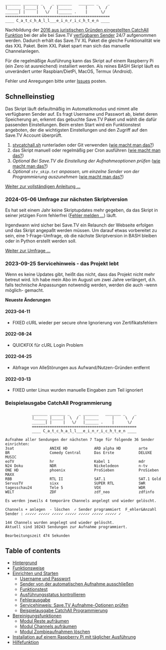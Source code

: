     _______ _______ _    _ _______   _______ _    _
    |______ |_____|  \  /  |______      |     \  /
    ______| |     |   \/   |______ .    |      \/  
    ===============================================
    ____ C_a_t_c_h_A_l_l___e_i_n_r_i_c_h_t_e_n ____

Nachbildung der [2016 aus juristischen Gründen eingestellten CatchAll Funktion](https://tv-forum.info/viewtopic.php?f=33&t=619) bei der alle bei Save.TV [verfügbaren Sender](https://hilfe.save.tv/Knowledgebase/50080/Senderliste) 24/7 aufgenommen werden. Dadurch erhält das Save.TV XL Paket die gleiche Funktionalität wie das XXL Paket. Beim XXL Paket spart man sich das manuelle Channelanlegen.

Für die regelmäßige Ausführung kann das Skript auf einem Raspberry Pi (ein Zero ist ausreichend) installiert werden. Als reines BASH Skript läuft es unverändert unter Raspbian/DietPi, MacOS, Termux (Android).

Fehler und Anregungen bitte unter [Issues](https://github.com/einstweilen/stv-catchall/issues) posten.

## Schnelleinstieg
Das Skript läuft defaultmäßig im Automatikmodus und nimmt alle verfügbaren Sender auf. Es fragt Username und Passwort ab, bietet deren Speicherung an, erkennt das gebuchte Save.TV Paket und wählt die dafür passenden Einstellungen. Beim ersten Start wird ein Funktionstest angeboten, der die wichtigsten Einstellungen und den Zugriff auf den Save.TV Account überprüft.
1. [stvcatchall.sh](https://raw.githubusercontent.com/einstweilen/stv-catchall/master/stvcatchall.sh) runterladen oder Git verwenden ([wie macht man das?](README-ext.md#einmaliger-download))
2. das Skript manuell oder regelmäßig per Cron ausführen ([wie macht man das?](README-ext.md#t%C3%A4gliche-ausf%C3%BChrung-einrichten))
3. *Optional Bei Save.TV die Einstellung der Aufnahmeoptionen prüfen* ([wie macht man das?](README-ext.md#servicehinweis-savetv-aufnahme-optionen-pr%C3%BCfen))
4. *Optional `stv_skip.txt` anpassen, um einzelne Sender von der Programmierung auszunehmen* ([wie macht man das?](README-ext.md#sender-von-der-automatischen-aufnahme-ausschlie%C3%9Fen))

[Weiter zur vollständigen Anleitung ...](README-ext.md#table-of-contents)


### 2024-05-06 Umfrage zur nächsten Skriptversion
Es hat seit einem Jahr keine Skriptupdates mehr gegeben, da das Skript in seiner jetzigen Form fehlerfrei ([Fehler melden …](https://github.com/einstweilen/stv-catchall/issues)) läuft.

Irgendwann wird sicher bei Save.TV ein Relaunch der Webseite erfolgen und das Skript angepaßt werden müssen. Um darauf etwas vorbereitet zu sein, eine 1-Frage-Umfrage, ob die nächste Skriptversion in BASH bleiben oder in Python erstellt werden soll.

[Weiter zur Umfrage …](https://github.com/einstweilen/stv-catchall/discussions/7)

### 2023-09-25 Servicehinweis - das Projekt lebt
Wenn es keine Updates gibt, heißt das nicht, dass das Projekt nicht mehr betreut wird. Ich habe mein Abo im August um zwei Jahre verlängert, d.h. falls technische Anpassungen notwendig werden, werden die auch -wenn möglich- gemacht.

**Neueste Änderungen**
#### 2023-04-11
  * FIXED cURL wieder per secure ohne Ignorierung von Zertifikatsfehlern
#### 2022-08-24
  * QUICKFIX für cURL Login Problem
#### 2022-04-25
  * Abfrage von AlleStörungen aus Aufwand/Nutzen-Gründen entfernt
#### 2022-03-13
  * FIXED unter Linux wurden manuelle Eingaben zum Teil ignoriert
  
### Beispielausgabe CatchAll Programmierung
                _______ _______ _    _ _______   _______ _    _
                |______ |_____|  \  /  |______      |     \  /
                ______| |     |   \/   |______ .    |      \/ 
                ===============================================
                ____ C_a_t_c_h_a_l_l___e_i_n_r_i_c_h_t_e_n ____
		
	Aufnahme aller Sendungen der nächsten 7 Tage für folgende 36 Sender einrichten:
	3sat                ANIXE HD            ARD alpha HD        arte               
	BR                  Comedy Central      Das Erste           DELUXE MUSIC       
	eoTV                hr                  Kabel 1             mdr                
	N24 Doku            NDR                 Nickelodeon         n-tv               
	ONE HD              phoenix             ProSieben           ProSieben MAXX     
	RBB                 RTL II              SAT.1               SAT.1 Gold         
	ServusTV            sixx                SUPER RTL           SWR                
	tagesschau24        Tele 5              VOX                 WDR                
	WELT                ZDF                 zdf_neo             zdfinfo            
                                                                               
	Es werden jeweils 4 temporäre Channels angelegt und wieder gelöscht.
    
    Channels + anlegen  - löschen  ✓ Sender programmiert  F_ehler&Anzahl
    Sender : ✓✓✓✓✓ ✓✓✓✓✓ ✓✓✓✓✓ ✓✓✓✓✓ ✓✓✓✓✓ ✓✓✓✓✓ ✓✓✓✓✓ ✓ 

    144 Channels wurden angelegt und wieder gelöscht.
    Aktuell sind 10243 Sendungen zur Aufnahme programmiert.

    Bearbeitungszeit 474 Sekunden
## Table of contents
  * [Hintergrund](README-ext.md#hintergrund)
  * [Funktionsweise](README-ext.md#funktionsweise)
  * [Einrichten und Starten](README-ext.md#einrichten-und-starten)
    + [Username und Passwort](README-ext.md#username-und-passwort)
    + [Sender von der automatischen Aufnahme ausschließen](README-ext.md#sender-von-der-automatischen-aufnahme-ausschlie%C3%9Fen)
    + [Funktionstest](README-ext.md#funktionstest)
    + [Ausführungsstatus kontrollieren](README-ext.md#ausf%C3%BChrungsstatus-kontrollieren)
    + [Fehlerausgabe](README-ext.md#fehler-w%C3%A4hrend-der-skriptausf%C3%BChrung)
    + [Servicehinweis: Save.TV Aufnahme-Optionen prüfen](README-ext.md#servicehinweis-savetv-aufnahme-optionen-pr%C3%BCfen)
    + [Beispielausgabe CatchAll Programmierung](README-ext.md#beispielausgabe-catchall-programmierung)
  * [Bereinigungsfunktionen](README-ext.md#bereinigungsfunktionen)
    + [Modul Reste aufräumen](README-ext.md#modul-reste-aufr%C3%A4umen)
    + [Modul Channels aufräumen](README-ext.md#modul-channels-aufr%C3%A4umen)
    + [Modul Zombieaufnahmen löschen](README-ext.md#modul-zombieaufnahmen-l%C3%B6schen)
  * [Installation auf einem Raspberry Pi mit täglicher Ausführung](README-ext.md#installation-auf-einem-raspberry-pi-mit-t%C3%A4glicher-ausf%C3%BChrung)
  * [Hilfefunktion](README-ext.md#hilfefunktion)
